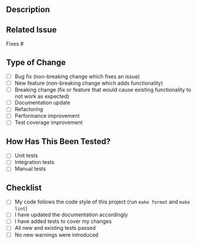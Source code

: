 ## Description
<!-- Describe the changes introduced by this PR -->

## Related Issue
<!-- Link to related issue if applicable -->
Fixes #

## Type of Change
<!-- Mark with an `x` all the applicable boxes. -->
- [ ] Bug fix (non-breaking change which fixes an issue)
- [ ] New feature (non-breaking change which adds functionality)
- [ ] Breaking change (fix or feature that would cause existing functionality to not work as expected)
- [ ] Documentation update
- [ ] Refactoring
- [ ] Performance improvement
- [ ] Test coverage improvement

## How Has This Been Tested?
<!-- Describe the tests that you ran to verify your changes -->
- [ ] Unit tests
- [ ] Integration tests
- [ ] Manual tests

## Checklist
<!-- Mark with an `x` all the applicable boxes. -->
- [ ] My code follows the code style of this project (run `make format` and `make lint`)
- [ ] I have updated the documentation accordingly
- [ ] I have added tests to cover my changes
- [ ] All new and existing tests passed
- [ ] No new warnings were introduced
